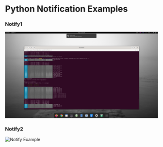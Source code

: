 # Python Notification Examples


### Notify1
![Notify Example](https://github.com/jeteokeeffe/gtk-python-examples/raw/master/notifications/notifiy1.png)

### Notify2
![Notify Example](https://github.com/jeteokeeffe/gtk-python-examples/raw/master/notifications/notifiy2.png)
